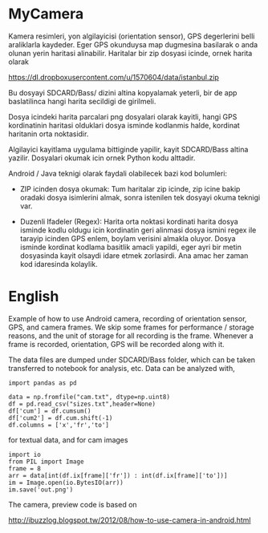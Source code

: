 
MyCamera
========

Kamera resimleri, yon algilayicisi (orientation sensor), GPS
degerlerini belli araliklarla kaydeder. Eger GPS okunduysa map
dugmesina basilarak o anda olunan yerin haritasi alinabilir. Haritalar
bir zip dosyasi icinde, ornek harita olarak

https://dl.dropboxusercontent.com/u/1570604/data/istanbul.zip

Bu dosyayi SDCARD/Bass/ dizini altina kopyalamak yeterli, bir de app
baslatilinca hangi harita secildigi de girilmeli.

Dosya icindeki harita parcalari png dosyalari olarak kayitli, hangi
GPS kordinatinin haritasi olduklari dosya isminde kodlanmis halde,
kordinat haritanin orta noktasidir.

Algilayici kayitlama uygulama bittiginde yapilir, kayit SDCARD/Bass
altina yazilir. Dosyalari okumak icin ornek Python kodu alttadir.

Android / Java teknigi olarak faydali olabilecek bazi kod bolumleri:

- ZIP icinden dosya okumak: Tum haritalar zip icinde, zip icine bakip
  oradaki dosya isimlerini almak, sonra istenilen tek dosyayi okuma
  teknigi var.

- Duzenli Ifadeler (Regex): Harita orta noktasi kordinati harita dosya
  isminde kodlu oldugu icin kordinatin geri alinmasi dosya ismini
  regex ile tarayip icinden GPS enlem, boylam verisini almakla
  oluyor. Dosya isminde kordinat kodlama basitlik amacli yapildi, eger
  ayri bir metin dosyasinda kayit olsaydi idare etmek zorlasirdi. Ana
  amac her zaman kod idaresinda kolaylik.

English
========

Example of how to use Android camera, recording of orientation sensor,
GPS, and camera frames. We skip some frames for performance / storage
reasons, and the unit of storage for all recording is the
frame. Whenever a frame is recorded, orientation, GPS will be recorded
along with it.

The data files are dumped under SDCARD/Bass folder, which can be taken
transferred to notebook for analysis, etc. Data can be analyzed with,

```
import pandas as pd

data = np.fromfile("cam.txt", dtype=np.uint8)
df = pd.read_csv("sizes.txt",header=None)
df['cum'] = df.cumsum()
df['cum2'] = df.cum.shift(-1)
df.columns = ['x','fr','to']
```

for textual data, and for cam images

```
import io
from PIL import Image
frame = 8
arr = data[int(df.ix[frame]['fr']) : int(df.ix[frame]['to'])]
im = Image.open(io.BytesIO(arr))
im.save('out.png')
```

The camera, preview code is based on

http://ibuzzlog.blogspot.tw/2012/08/how-to-use-camera-in-android.html

